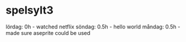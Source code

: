 # spelsylt3
lördag: 0h - watched netflix
söndag: 0.5h - hello world
måndag: 0.5h - made sure aseprite could be used

